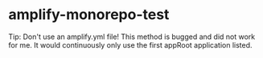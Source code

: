 # amplify-monorepo-test

Tip: Don't use an amplify.yml file! This method is bugged and did not work for me. It would continuously only use the first appRoot application listed.